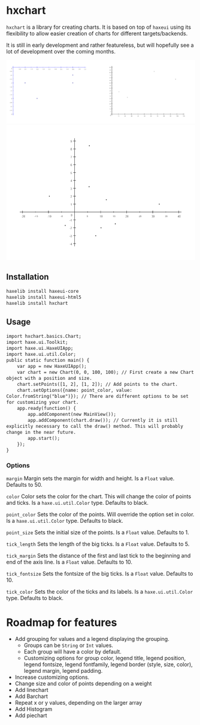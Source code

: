 # hxchart
`hxchart` is a library for creating charts. It is based on top of `haxeui` using its flexibility to allow easier creation of charts for different targets/backends.

It is still in early development and rather featureless, but will hopefully see a lot of development over the coming months.

![Two point charts](/images/charts.png?raw=true "two point charts")
![Single point charts](/images/chart.png?raw=true "Single point charts")

## Installation
```
haxelib install haxeui-core
haxelib install haxeui-html5
haxelib install hxchart
```

## Usage
```
import hxchart.basics.Chart;
import haxe.ui.Toolkit;
import haxe.ui.HaxeUIApp;
import haxe.ui.util.Color;
public static function main() {
    var app = new HaxeUIApp();
    var chart = new Chart(0, 0, 100, 100); // First create a new Chart object with a position and size.
    chart.setPoints([1, 2], [1, 2]); // Add points to the chart. 
    chart.setOptions({name: point_color, value: Color.fromString("blue")}); // There are different options to be set for customizing your chart.
    app.ready(function() {
        app.addComponent(new MainView());
        app.addComponent(chart.draw()); // Currently it is still explicitly necessary to call the draw() method. This will probably change in the near future.
        app.start();
    });
}
```

### Options
`margin`
Margin sets the margin for width and height. Is a `Float` value. Defaults to 50.

`color`
Color sets the color for the chart. This will change the color of points and ticks. Is a `haxe.ui.util.Color` type. Defaults to black.

`point_color`
Sets the color of the points. Will override the option set in color. Is a `haxe.ui.util.Color` type. Defaults to black.

`point_size`
Sets the initial size of the points. Is a `Float` value. Defaults to 1.

`tick_length`
Sets the length of the big ticks. Is a `Float` value. Defaults to 5.

`tick_margin`
Sets the distance of the first and last tick to the beginning and end of the axis line. Is a `Float` value. Defaults to 10.

`tick_fontsize`
Sets the fontsize of the big ticks. Is a `Float` value. Defaults to 10.

`tick_color`
Sets the color of the ticks and its labels. Is a `haxe.ui.util.Color` type. Defaults to black.

# Roadmap for features
- Add grouping for values and a legend displaying the grouping. 
    - Groups can be `String` or `Int` values. 
    - Each group will have a color by default.
    - Customizing options for group color, legend title, legend position, legend fontsize, legend fontfamily, legend border (style, size, color), legend margin, legend padding.
- Increase customizing options. 
- Change size and color of points depending on a weight
- Add linechart
- Add Barchart
- Repeat x or y values, depending on the larger array
- Add Histogram 
- Add piechart